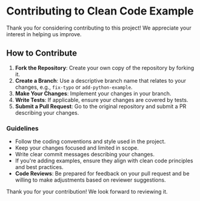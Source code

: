 # Contributing to Clean Code Example

Thank you for considering contributing to this project! We appreciate your interest in helping us improve.

## How to Contribute
1. **Fork the Repository**: Create your own copy of the repository by forking it.
2. **Create a Branch**: Use a descriptive branch name that relates to your changes, e.g., `fix-typo` or `add-python-example`.
3. **Make Your Changes**: Implement your changes in your branch.
4. **Write Tests**: If applicable, ensure your changes are covered by tests.
5. **Submit a Pull Request**: Go to the original repository and submit a PR describing your changes.

### Guidelines
- Follow the coding conventions and style used in the project.
- Keep your changes focused and limited in scope.
- Write clear commit messages describing your changes.
- If you're adding examples, ensure they align with clean code principles and best practices.
- **Code Reviews**: Be prepared for feedback on your pull request and be willing to make adjustments based on reviewer suggestions.

Thank you for your contribution! We look forward to reviewing it.